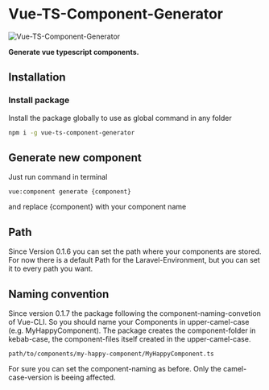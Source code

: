 Vue-TS-Component-Generator
====================


![Vue-TS-Component-Generator](http://api.devbar.ultrabold.de/github?text=VueTSComponentGenerator)


**Generate vue typescript components.**


## Installation

### Install package

Install the package globally to use as global command in any folder

```bash
npm i -g vue-ts-component-generator
```

## Generate new component

Just run command in terminal

`vue:component generate {component}`

and replace {component} with your component name

## Path

Since Version 0.1.6 you can set the path where your components are stored.
For now there is a default Path for the Laravel-Environment, but you can set it to every path you want.

## Naming convention

Since version 0.1.7 the package following the component-naming-convetion of Vue-CLI.
So you should name your Components in upper-camel-case (e.g. MyHappyComponent). The package creates the component-folder in kebab-case,
the component-files itself created in the upper-camel-case.

`path/to/components/my-happy-component/MyHappyComponent.ts`

For sure you can set the component-naming as before. Only the camel-case-version is beeing affected.
